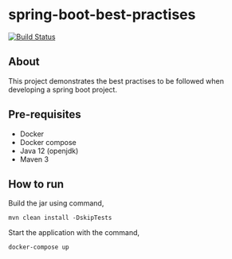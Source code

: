 # spring-boot-best-practises

[![Build Status](https://github.com/malathit/spring-boot-best-practises/workflows/Build/badge.svg)](https://github.com/malathit/spring-boot-best-practises/workflows/Build/badge.svg)

## About 
This project demonstrates the best practises to be followed when developing a spring boot project. 

## Pre-requisites
- Docker
- Docker compose
- Java 12 (openjdk)
- Maven 3

## How to run
Build the jar using command,
    
    mvn clean install -DskipTests

Start the application with the command,
    
    docker-compose up


